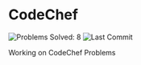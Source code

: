 # CodeChef
![Problems Solved: 8](https://img.shields.io/badge/solved-8-brightblue.svg)
![Last Commit](https://img.shields.io/github/last-commit/google/skia.svg)


Working on CodeChef Problems
